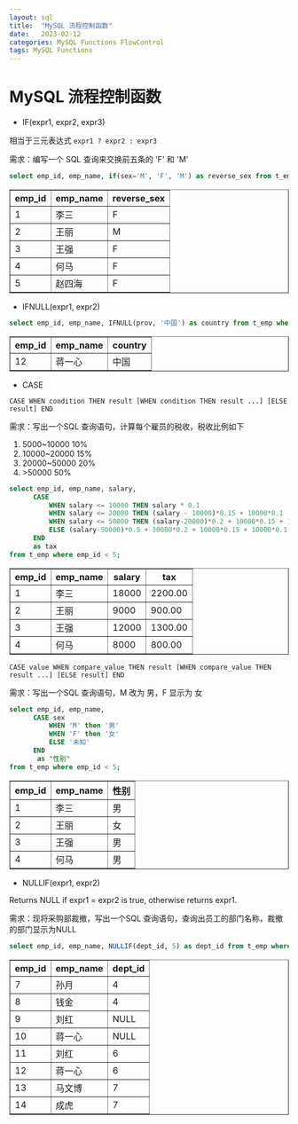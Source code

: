 ```yaml
---
layout: sql
title:  "MySQL 流程控制函数"
date:   2023-02-12
categories: MySQL Functions FlowControl
tags: MySQL Functions 
---
```

# MySQL 流程控制函数

* IF(expr1, expr2, expr3)

相当于三元表达式 `expr1 ? expr2 : expr3`

需求：编写一个 SQL 查询来交换前五条的 'F' 和 'M' 
```sql
select emp_id, emp_name, if(sex='M', 'F', 'M') as reverse_sex from t_emp where emp_id < 6;
```
<table border="1" class="sql_tab">
<tr><th>emp_id</th><th>emp_name</th><th>reverse_sex</th></tr>
<tr><td>1</td><td>李三</td><td>F</td></tr>
<tr><td>2</td><td>王丽</td><td>M</td></tr>
<tr><td>3</td><td>王强</td><td>F</td></tr>
<tr><td>4</td><td>何马</td><td>F</td></tr>
<tr><td>5</td><td>赵四海</td><td>F</td></tr>
</table>

* IFNULL(expr1, expr2)
  
```sql
select emp_id, emp_name, IFNULL(prov, '中国') as country from t_emp where prov IS NULL;
```
<table border="1" class="sql_tab">
<tr><th>emp_id</th><th>emp_name</th><th>country</th></tr>
<tr><td>12</td><td>蒋一心</td><td>中国</td></tr>
</table>

* CASE
  
`CASE WHEN condition THEN result [WHEN condition THEN result ...] [ELSE result] END`

需求：写出一个SQL 查询语句，计算每个雇员的税收，税收比例如下
1. 5000~10000 10%
2. 10000~20000 15%
3. 20000~50000 20%
4. &gt;50000 50%
   

```sql
select emp_id, emp_name, salary,
      CASE
          WHEN salary <= 10000 THEN salary * 0.1
          WHEN salary <= 20000 THEN (salary - 10000)*0.15 + 10000*0.1
          WHEN salary <= 50000 THEN (salary-20000)*0.2 + 10000*0.15 + 10000*0.1
          ELSE (salary-50000)*0.5 + 30000*0.2 + 10000*0.15 + 10000*0.1
      END
      as tax
from t_emp where emp_id < 5;
```

<table border="1" class="sql_tab">
<tr><th>emp_id</th><th>emp_name</th><th>salary</th><th>tax</th></tr>
<tr><td>1</td><td>李三</td><td>18000</td><td>2200.00</td></tr>
<tr><td>2</td><td>王丽</td><td>9000</td><td>900.00</td></tr>
<tr><td>3</td><td>王强</td><td>12000</td><td>1300.00</td></tr>
<tr><td>4</td><td>何马</td><td>8000</td><td>800.00</td></tr>
</table>

`CASE value WHEN compare_value THEN result [WHEN compare_value THEN result ...] [ELSE result] END`

需求：写出一个SQL 查询语句，M 改为 男，F 显示为 女
```sql
select emp_id, emp_name,
      CASE sex
          WHEN 'M' then '男'
          WHEN 'F' then '女'
          ELSE '未知'
      END
       as "性别"
from t_emp where emp_id < 5;
```

<table border="1" class="sql_tab">
<tr><th>emp_id</th><th>emp_name</th><th>性别</th></tr>
<tr><td>1</td><td>李三</td><td>男</td></tr>
<tr><td>2</td><td>王丽</td><td>女</td></tr>
<tr><td>3</td><td>王强</td><td>男</td></tr>
<tr><td>4</td><td>何马</td><td>男</td></tr>
</table>

* NULLIF(expr1, expr2)

Returns NULL if expr1 = expr2 is true, otherwise returns expr1.

需求：现将采购部裁撤，写出一个SQL 查询语句，查询出员工的部门名称，裁撤的部门显示为NULL
```sql
select emp_id, emp_name, NULLIF(dept_id, 5) as dept_id from t_emp where emp_id > 6;
```

<table border="1" style="border-collapse:collapse">
<tr><th>emp_id</th><th>emp_name</th><th>dept_id</th></tr>
<tr><td>7</td><td>孙月</td><td>4</td></tr>
<tr><td>8</td><td>钱金</td><td>4</td></tr>
<tr><td>9</td><td>刘红</td><td>NULL</td></tr>
<tr><td>10</td><td>蒋一心</td><td>NULL</td></tr>
<tr><td>11</td><td>刘红</td><td>6</td></tr>
<tr><td>12</td><td>蒋一心</td><td>6</td></tr>
<tr><td>13</td><td>马文博</td><td>7</td></tr>
<tr><td>14</td><td>成虎</td><td>7</td></tr>
</table>




